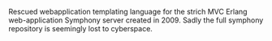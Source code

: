 Rescued webapplication templating language for the strich MVC Erlang web-application Symphony server created in 2009.
Sadly the full symphony repository is seemingly lost to cyberspace.
